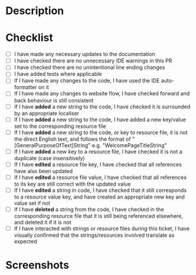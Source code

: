 ﻿
<!--
Add the ticket number below and uncomment
[Link to Jira ticket](https://beisdigital.atlassian.net/browse/PC-####)
-->

# Description

<!--
Add a brief description of the change(s) you have made
-->

# Checklist

- [ ] I have made any necessary updates to the documentation
- [ ] I have checked there are no unnecessary IDE warnings in this PR
- [ ] I have checked there are no unintentional line ending changes
- [ ] I have added tests where applicable
- [ ] If I have made any changes to the code, I have used the IDE auto-formatter on it
- [ ] If I have made any changes to website flow, I have checked forward and back behaviour is still consistent
- [ ] If I have <b>added</b> a new string to the code, I have checked it is surrounded by an appropriate localiser
- [ ] If I have <b>added</b> a new string to the code, I have added a new key/value set to the corresponding resource file
- [ ] If I have <b>added</b> a new string to the code, or key to resource file, it is not the direct English text, and follows the format of "\[GeneralPurposeOfText\]String" e.g. "WelcomePageTitleString"
- [ ] If I have <b>added</b> a new key to a resource file, I have checked it is not a duplicate (case insensitively)
- [ ] If I have <b>edited</b> a resource file key, I have checked that all references have also been updated
- [ ] If I have <b>edited</b> a resource file value, I have checked that all references to its key are still correct with the updated value
- [ ] If I have <b>edited</b> a string in code, I have checked that it still corresponds to a resource value key, and have created an appropriate new key and value set if not
- [ ] If I have <b>deleted</b> a string from the code, I have checked in the corresponding resource file that it is still being referenced elsewhere, and deleted it if it is not
- [ ] If I have interacted with strings or resource files during this ticket, I have visually confirmed that the strings/resources involved translate as expected
 
# Screenshots

<!--
Add any screenshots of your changes, if applicable
-->